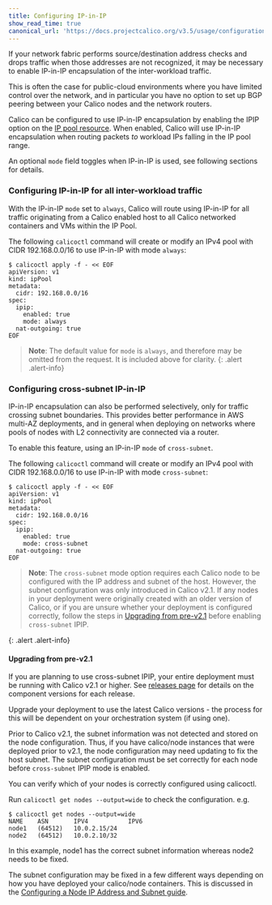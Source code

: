 ```yaml
---
title: Configuring IP-in-IP
show_read_time: true
canonical_url: 'https://docs.projectcalico.org/v3.5/usage/configuration/ip-in-ip'
---
```


If your network fabric performs source/destination address checks
and drops traffic when those addresses are not recognized, it may be necessary to
enable IP-in-IP encapsulation of the inter-workload traffic.

This is often the case for public-cloud environments where you have limited control
over the network, and in particular you have no option to set up BGP peering between
your Calico nodes and the network routers.

Calico can be configured to use IP-in-IP encapsulation by enabling the IPIP option
on the [IP pool resource]({{site.baseurl}}/{{page.version}}/reference/calicoctl/resources/ippool).
When enabled, Calico will use IP-in-IP encapsulation when routing packets *to*
workload IPs falling in the IP pool range.

An optional `mode` field toggles when IP-in-IP is used, see following sections for
details.

### Configuring IP-in-IP for all inter-workload traffic

With the IP-in-IP `mode` set to `always`, Calico will route using IP-in-IP for
all traffic originating from a Calico enabled host to all Calico networked containers
and VMs within the IP Pool.

The following `calicoctl` command will create or modify an IPv4 pool with
CIDR 192.168.0.0/16 to use IP-in-IP with mode `always`:

```
$ calicoctl apply -f - << EOF
apiVersion: v1
kind: ipPool
metadata:
  cidr: 192.168.0.0/16
spec:
  ipip:
    enabled: true
    mode: always
  nat-outgoing: true
EOF
```


> **Note**: The default value for `mode` is `always`, and therefore may be omitted
> from the request. It is included above for clarity.
{: .alert .alert-info}


### Configuring cross-subnet IP-in-IP

IP-in-IP encapsulation can also be performed selectively, only for traffic crossing
subnet boundaries.  This provides better performance in AWS multi-AZ deployments,
and in general when deploying on networks where pools of nodes with L2 connectivity
are connected via a router.

To enable this feature, using an IP-in-IP `mode` of `cross-subnet`.

The following `calicoctl` command will create or modify an IPv4 pool with
CIDR 192.168.0.0/16 to use IP-in-IP with mode `cross-subnet`:


```
$ calicoctl apply -f - << EOF
apiVersion: v1
kind: ipPool
metadata:
  cidr: 192.168.0.0/16
spec:
  ipip:
    enabled: true
    mode: cross-subnet
  nat-outgoing: true
EOF
```

> **Note**: The `cross-subnet` mode option requires each Calico node to be configured
> with the IP address and subnet of the host. However, the subnet configuration
> was only introduced in Calico v2.1. If any nodes in your deployment were originally
> created with an older version of Calico, or if you are unsure whether
> your deployment is configured correctly, follow the steps in
> [Upgrading from pre-v2.1](#upgrading-from-pre-v21) before enabling `cross-subnet` IPIP.
>
{: .alert .alert-info}


#### Upgrading from pre-v2.1

If you are planning to use cross-subnet IPIP, your entire deployment must be running with
Calico v2.1 or higher.  See [releases page]({{site.baseurl}}/{{page.version}}/releases)
for details on the component versions for each release.

Upgrade your deployment to use the latest Calico versions - the process for this
will be dependent on your orchestration system (if using one).

Prior to Calico v2.1, the subnet information was not detected and stored on the
node configuration.  Thus, if you have calico/node instances that were deployed
prior to v2.1, the node configuration may need updating to fix the host subnet.
The subnet configuration must be set correctly for each node before `cross-subnet`
IPIP mode is enabled.

You can verify which of your nodes is correctly configured using calicoctl.

Run `calicoctl get nodes --output=wide` to check the configuration.  e.g.

```
$ calicoctl get nodes --output=wide
NAME    ASN       IPV4           IPV6
node1   (64512)   10.0.2.15/24
node2   (64512)   10.0.2.10/32
```

In this example, node1 has the correct subnet information whereas node2 needs
to be fixed.

The subnet configuration may be fixed in a few different ways depending on how
you have deployed your calico/node containers.  This is discussed in the
[Configuring a Node IP Address and Subnet guide]({{site.baseurl}}/{{page.version}}/usage/configuration/node).
